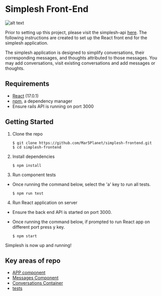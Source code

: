 Simplesh Front-End
===========================
![alt text](https://i.ibb.co/HXXxFNT/Screen-Shot-2021-02-18-at-9-56-51-PM.png)

Prior to setting up this project, please visit the simplesh-api [here](https://github.com/Mar5Planet/simplesh-api). The following instructions are created to set up the React front end for the simplesh application. 

The simplesh application is designed to simplify conversations, their corresponding messages, and thoughts attributed to those messages. You may add conversations, visit existing conversations and add messages or thoughts.

## Requirements

* [React](https://www.ruby-lang.org/en/documentation/installation/) (17.0.1)
* [npm](https://www.npmjs.com/get-npm), a dependency manager
* Ensure rails API is running on port 3000


## Getting Started

1. Clone the repo

   ```
   $ git clone https://github.com/Mar5Planet/simplesh-frontend.git
   $ cd simplesh-frontend
   ```

2. Install dependencies

   ```
   $ npm install
   ```

3. Run component tests
* Once running the command below, select the 'a' key to run all tests.

   ```
   $ npm run test  
   ```
   
4. Run React application on server
* Ensure the back end API is started on port 3000.
* Once running the command below, if prompted to run React app on different port press y key.

   ```
   $ npm start
   ```
   
Simplesh is now up and running!

## Key areas of repo

* [APP component](src/App.js) 
* [Messages Component](src/components/Message.js)
* [Conversations Container](src/containers/Conversations.js)
* [tests](src/App.test.js)

